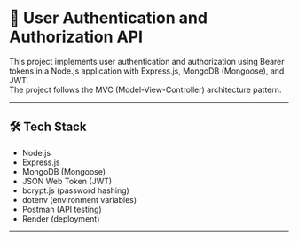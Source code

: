 # 🔐 User Authentication and Authorization API

This project implements user authentication and authorization using Bearer tokens in a Node.js application with Express.js, MongoDB (Mongoose), and JWT.  
The project follows the MVC (Model-View-Controller) architecture pattern.

---

## 🛠 Tech Stack

- Node.js
- Express.js
- MongoDB (Mongoose)
- JSON Web Token (JWT)
- bcrypt.js (password hashing)
- dotenv (environment variables)
- Postman (API testing)
- Render (deployment)

---


